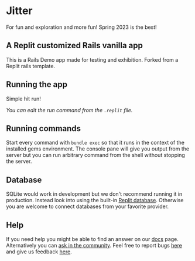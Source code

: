 # Jitter

For fun and exploration and more fun! Spring 2023 is the best!

## A Replit customized Rails vanilla app

This is a Rails Demo app made for testing and exhibition. Forked from a Replit rails template. 


## Running the app

Simple hit run!  

_You can edit the run command from the `.replit` file._

## Running commands

Start every command with `bundle exec` so that it runs in the context of the installed gems environment. The console pane will give you output from the server but you can run arbitrary command from the shell without stopping the server.

## Database

SQLite would work in development but we don't recommend running it in production. Instead look into using the built-in [Replit database](http://docs.replit.com/misc/database). Otherwise you are welcome to connect databases from your favorite provider. 

## Help

If you need help you might be able to find an answer on our [docs](https://docs.replit.com) page. Alternatively you can [ask in the community](https://replit.com/talk/ask). Feel free to report bugs [here](https://replit.com/bugs) and give us feedback [here](https://Replit/feedback).
